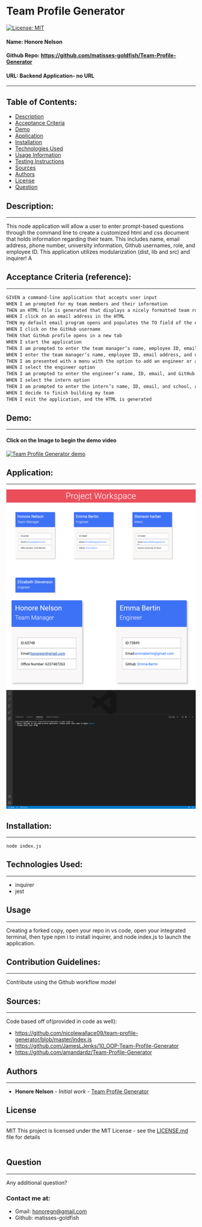 
# Team Profile Generator 
[![License: MIT](https://img.shields.io/badge/license-MIT-brightgreen)](https://opensource.org/licenses/MIT)
#### **Name:** Honore Nelson
#### **Github Repo:** https://github.com/matisses-goldfish/Team-Profile-Generator
#### **URL:** Backend Application- no URL
---
    
##  Table of Contents:
* [Description](#description)
* [Acceptance Criteria](#acceptance-criteria-reference)
* [Demo](#demo)
* [Application](#application)
* [Installation](#installation)
* [Technologies Used](#technologies-used)
* [Usage Information](#usage)
* [Testing Instructions](#testing)
* [Sources](#sources)
* [Authors](#authors)
* [License](#license)
* [Question](#questions)


## Description:
---
This node application will allow a user to enter prompt-based questions through the command line to create a customized html and css document that holds information regarding their team. This includes name, email address, phone number, university information, Github usernames, role, and employee ID. This application utilizes modularization (dist, lib and src) and inquirer!
A

## Acceptance Criteria (reference):
---
```md
GIVEN a command-line application that accepts user input
WHEN I am prompted for my team members and their information
THEN an HTML file is generated that displays a nicely formatted team roster based on user input
WHEN I click on an email address in the HTML
THEN my default email program opens and populates the TO field of the email with the address -->
WHEN I click on the GitHub username
THEN that GitHub profile opens in a new tab
WHEN I start the application
THEN I am prompted to enter the team manager’s name, employee ID, email address, and office number -->
WHEN I enter the team manager’s name, employee ID, email address, and office number
THEN I am presented with a menu with the option to add an engineer or an intern or to finish building my team
WHEN I select the engineer option
THEN I am prompted to enter the engineer’s name, ID, email, and GitHub username, and I am taken back to the menu
WHEN I select the intern option
THEN I am prompted to enter the intern’s name, ID, email, and school, and I am taken back to the menu
WHEN I decide to finish building my team
THEN I exit the application, and the HTML is generated
```

## Demo:
---
#### Click on the Image to begin the demo video
[![Team Profile Generator demo](http://img.youtube.com/vi/C5WaazSPVnE/0.jpg)](https://www.youtube.com/embed/C5WaazSPVnE)

## Application:
---
![main page](teamprofile.png)
![profile example](profileex.png)
![Begin Application](beginapp.png)

## Installation:
---
    node index.js
    
## Technologies Used:
---
* inquirer
* jest


## Usage
---
Creating a forked copy, open your repo in vs code, open your integrated terminal, then type 
    npm i
to install inquirer, and 
    node index.js 
to launch the application.
   
## Contribution Guidelines:
---
Contribute using the Github workflow model
    
## Sources:
---
Code based off of(provided in code as well):
* https://github.com/nicolewallace09/team-profile-generator/blob/master/index.js
* https://github.com/JamesLJenks/10_OOP-Team-Profile-Generator
* https://github.com/amandardz/Team-Profile-Generator
   
## Authors
---
* **Honore Nelson** - *Initial work* - [Team Profile Generator](https://github.com/matisses-goldfish/Team-Profile-Generator)
    
## License
---
MIT
This project is licensed under the MIT License - see the [LICENSE.md](LICENSE.md) file for details
<br></br>

## Question
---
Any additional question? 
### Contact me at:
* Gmail: honoregn@gmail.com
* Github: matisses-goldfish

